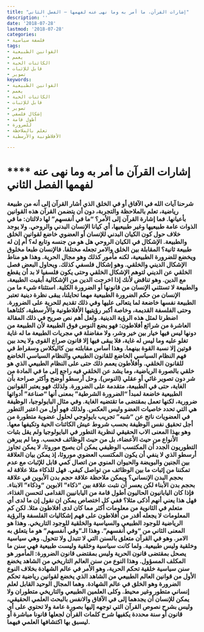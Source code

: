 ```yaml
---
title: "إشارات القرآن، ما أمر به وما نهى عنه لفهمها – الفصل الثاني"
description: ''
date: '2018-07-28'
lastmod: '2018-07-28'
categories:
- فلسفة سياسية
tags:
- القوانين الطبيعية
- يعمم
- الكائنات الحية
- قابل للإثبات
- تصوير
keywords:
- القوانين الطبيعية
- يعمم
- الكائنات الحية
- قابل للإثبات
- تصوير
- إشكال فلسفي
- أطول قامة
- للضرورة
- تعلم بالملاحظة
- الأفلاطونية والأرسطية

---
```

# **** **إشارات القرآن ما أمر به وما نهى عنه لفهمها الفصل الثاني**

### شرحنا آيات الله في الآفاق أو في الخلق الذي أشار القرآن إلى أنه من طبيعة رياضية، تعلم بالملاحظة والتجربة، دون أن يتضمن القرآن هذه القوانين بأعيانها. فما إشارة القرآن إلى الأمر؟ “ما في أنفسهم” لها دلالتان: ما في الذوات عامة طبيعيها وغير طبيعيها، أي كيانا الإنسان البدني والروحي. ولا يوجد خلاف حول كون الكيان البدني للإنسان أو العضوي خاضع لقوانين الخلق والطبيعة. الإشكال في الكيان الروحي هل هو من جنسه وتابع له؟ أم إن له طبيعة ثانية؟ المقابلة بين الخلق والامر تجعله مختلفا. فالإنسان طبعا مخلوق ويخضع للضرورة الطبيعية، لكنه مأمور كذلك وهو مجال الحرية. وهذا هو مناط الإشكال الديني والخلقي. وهو إشكال فلسفي كذلك. ويحاول البعض فصل الخلقي عن الديني لتوهم الإشكال الخلقي وحتى يكون فلسفيا لا بد أن يقطع مع الدين. وهو تناقض لأنك إذا اخرجت الدين من الإشكالية أبقيت الطبيعة، والطبيعة لا تستثني الإنسان من قانونها أو الضرورة الكلية. استثناء شيء ما من الإنسان من حكم الضرورة الطبيعية مهما تحايلنا، يبقى نظرة دينية تعتبر الطبيعة نفسها خاضعة لما يتعالى عليها وفي ذلك تقديم للحرية على الضرورة. وحتى الفلسفة القديمة، وخاصة أكبر رؤيتيها الأفلاطونية والأرسطية، كلتاهما اضطرتا لمثل هذه الرؤية الدينية. ولعل أهم نص صريح في ذلك المقالة العاشرة من شرائع أفلاطون: فهو يضع النوس فوق الطبيعة لأن الطبيعة من دونها ليس فيها خيار بين خير وشر، ولا مفاضلة في مجريات الطبيعة ما له غاية تغلو عليه وما ليس له غاية، فلا يبقى فيها إلا قانون صراع القوى ولا يحد بين قوتين إلا نسبة القوة بينهما. وهذا أساس مقابلته بين كاليكلاس وسقراط في فهم النظام السياسي الخاضع للقانون الطبيعي والنظام السياسي الخاضع للقانون الخلقي. وأفلأطون يعمم ذلك حتى على النظام الطبيعي الذي هو خلقي بالصورة الرياضية، وما يشد عن الخلقي فيه راجع إلى ما في المادة من شر دون تصوير غائي أو عقلي (النوس). وحل أرسطو أوضح وأكثر صراحة بأن الغاية، حتى في الطبيعة، متقدمة على الضرورة. ولذلك فهو يعتبر القوانين الطبيعية خاضعة لمبدأ “الضرورة الشرطية” بمعنى أنها “صناعة” أدواتها ضرورية، لكنها تعمل بمقتضى ما تقتضيه الغاية. وفي مثال البايولوجيا، الوظيفة هي التي تحدد خاصيات العضو وليس العكس. ولذلك فهو أول من اعتبر التطور في العضويات ناتج عن “شبه” تجريب بايولوجي لحلول عضوية متطورة من أجل تحقيق نفس الوظيفة بحسب شروط عيش الكائنات الحية وتكيفها معها. وهو بهذا المعنى الاب الحقيقي لنظرية التطور في البايولوجيا ولم يقل بثبات الأنواع من حيث الأعضاء، بل من حيث الوظائف فحسب. وما لم يبرهن التطوريون الجدد أن المكتسب الوظيفي يمكن أن يصبح موروثا، لا يمكن تجاوز أرسطو الذي لا ينفي أن يكون المكتسب العضوي موروثا، إذ يمكن بيان العلاقة بين الجنين والبويضة والحيوان المنوي من اتصال كمي قابل للإثبات مع عدم تمكننا من إثبات ما بين الوظائف من تواصل كيفي. فهل للذكاء مثلا علاقة له بحجم البدن الإنساني؟ ويمكن ملاحظة علاقة حجم بدن الأبوين في علاقة بحجم بدن الأبناء لكن يعسر أن نثبت علاقة بين “ذكاء” الابوين “وذكاء” الابناء. فإذا كان اليابانيون الحاليون أطول قامة من اليابانيين القدامى لتحسن الغذاء، فهل هذا يعني أنهم أذكى مثلا؟ ففي كل اختصاص يمكن ان نقول إن ما لدى أي متعلم في الثانوية من معلومات أكثر مما كان لدى أفلاطون مثلا. لكن كم المعلومات لا يجعله أقدر من أفلاطون على فهم إشكاليات الفلسفة والرؤية الرياضية للوجود الطبيعي والسياسية والخلقية للوجود التاريخي. وهذا هو المعنى الثاني من “وفي أنفسهم”. وهذا الـ”وفي أنفسهم” هو ما يتعلق به الامر. وهو في القرآن متعلق بالسنن التي لا تتبدل ولا تتحول. وهي سياسية وخلقية وليس طبيعية. ولما كانت سياسية وخلقية وليست طبيعية فهي سنن ما يصحل بمقتضى قانون الحرية وليس بمقتضى قانون الضرورة: المأمور هو المكلف المسؤول. وهذا النوع من سنن العالم التاريخي من الشاهد يخضع سنن سياسية خلقية تحكم الحرية، وهو الأمر في عالم الشهادة بخلاف النوع الأول من قوانين العالم الطبيعي من الشاهد الذي يخضع لقوانين رياضية تحكم الضرورة وهو الخلق في عالم الشهادة. وهما المجال الوحيد القابل لعلم إنساني متطور وغير محيط. وكلى العلمين الطبيعي والتاريخي متطوران ولا يمكن للإنسان أن يجدهما إلى في الآفاق والانفس بالبحث العلمي الحقيقي، وليس بشرح نصوص القرآن التي توجهه إليها بصورة عامة ولا تحتوي على أي قانون أو سنة محددة يكفيها شرح كلمات القرآن لجعلها قانونا مباشرة أو ليسبق بها اكتشافها العلمي فيهما.

###